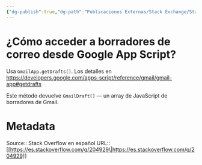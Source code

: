 ```yaml
---
{"dg-publish":true,"dg-path":"Publicaciones Externas/Stack Exchange/Stack Overflow en español/es.stackoverflow.com-204929.md","permalink":"/publicaciones-externas/stack-exchange/stack-overflow-en-espanol/es-stackoverflow-com-204929/","title":"¿Cómo acceder a borradores de correo desde Google App Script?","hide":true,"noteIcon":"\"0\"","created":"2024-04-03T12:49:10.354-06:00","updated":"2024-04-05T16:43:54.468-06:00"}
---
```


# ¿Cómo acceder a borradores de correo desde Google App Script?

Usa `GmailApp.getDrafts()`. Los detalles en https://developers.google.com/apps-script/reference/gmail/gmail-app#getdrafts

Este método devuelve `GmailDraft[]` — un array de JavaScript de borradores de Gmail.

# Metadata
Source:: Stack Overflow en español
URL:: [[https://es.stackoverflow.com/q/204929\|https://es.stackoverflow.com/q/204929]]

